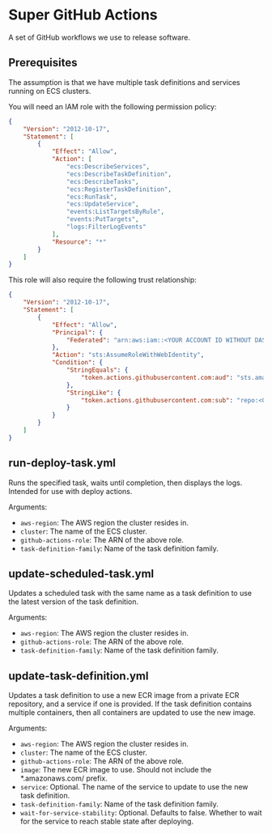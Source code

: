 # Super GitHub Actions

A set of GitHub workflows we use to release software.

## Prerequisites

The assumption is that we have multiple task definitions and services running
on ECS clusters.

You will need an IAM role with the following permission policy:
```json
{
    "Version": "2012-10-17",
    "Statement": [
        {
            "Effect": "Allow",
            "Action": [
                "ecs:DescribeServices",
                "ecs:DescribeTaskDefinition",
                "ecs:DescribeTasks",
                "ecs:RegisterTaskDefinition",
                "ecs:RunTask",
                "ecs:UpdateService",
                "events:ListTargetsByRule",
                "events:PutTargets",
                "logs:FilterLogEvents"
            ],
            "Resource": "*"
        }
    ]
}
```

This role will also require the following trust relationship:
```json
{
    "Version": "2012-10-17",
    "Statement": [
        {
            "Effect": "Allow",
            "Principal": {
                "Federated": "arn:aws:iam::<YOUR ACCOUNT ID WITHOUT DASHES>:oidc-provider/token.actions.githubusercontent.com"
            },
            "Action": "sts:AssumeRoleWithWebIdentity",
            "Condition": {
                "StringEquals": {
                    "token.actions.githubusercontent.com:aud": "sts.amazonaws.com"
                },
                "StringLike": {
                    "token.actions.githubusercontent.com:sub": "repo:<GITHUB ACCOUNT>/<REPO NAME>:*"
                }
            }
        }
    ]
}
```

## run-deploy-task.yml

Runs the specified task, waits until completion, then displays the logs.
Intended for use with deploy actions.

Arguments:

* `aws-region`: The AWS region the cluster resides in.
* `cluster`: The name of the ECS cluster.
* `github-actions-role`: The ARN of the above role.
* `task-definition-family`: Name of the task definition family.

## update-scheduled-task.yml

Updates a scheduled task with the same name as a task definition to use
the latest version of the task definition.

Arguments:

* `aws-region`: The AWS region the cluster resides in.
* `github-actions-role`: The ARN of the above role.
* `task-definition-family`: Name of the task definition family.

## update-task-definition.yml

Updates a task definition to use a new ECR image from a private ECR repository,
and a service if one is provided. If the task definition contains multiple
containers, then all containers are updated to use the new image.

Arguments:

* `aws-region`: The AWS region the cluster resides in.
* `cluster`: The name of the ECS cluster.
* `github-actions-role`: The ARN of the above role.
* `image`: The new ECR image to use. Should not include the *.amazonaws.com/
prefix.
* `service`: Optional. The name of the service to update to use the new task
definition.
* `task-definition-family`: Name of the task definition family.
* `wait-for-service-stability`: Optional. Defaults to false. Whether to wait for
the service to reach stable state after deploying.
